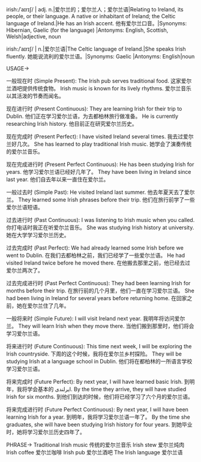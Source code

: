 irish:/ˈaɪrɪʃ/ | adj. n.|爱尔兰的；爱尔兰人；爱尔兰语|Relating to Ireland, its people, or their language.  A native or inhabitant of Ireland; the Celtic language of Ireland.|He has an Irish accent. 他有爱尔兰口音。|Synonyms: Hibernian, Gaelic (for the language) |Antonyms: English, Scottish, Welsh|adjective, noun

irish:/ˈaɪrɪʃ/ | n.|爱尔兰语|The Celtic language of Ireland.|She speaks Irish fluently. 她能说流利的爱尔兰语。|Synonyms: Gaelic |Antonyms: English|noun


USAGE->

一般现在时 (Simple Present):
The Irish pub serves traditional food.  这家爱尔兰酒吧提供传统食物。
Irish music is known for its lively rhythms.  爱尔兰音乐以其活泼的节奏而闻名。

现在进行时 (Present Continuous):
They are learning Irish for their trip to Dublin.  他们正在学习爱尔兰语，为去都柏林旅行做准备。
He is currently researching Irish history. 他目前正在研究爱尔兰历史。

现在完成时 (Present Perfect):
I have visited Ireland several times. 我去过爱尔兰好几次。
She has learned to play traditional Irish music. 她学会了演奏传统的爱尔兰音乐。

现在完成进行时 (Present Perfect Continuous):
He has been studying Irish for years. 他学习爱尔兰语已经好几年了。
They have been living in Ireland since last year. 他们自去年以来一直住在爱尔兰。

一般过去时 (Simple Past):
He visited Ireland last summer. 他去年夏天去了爱尔兰。
They learned some Irish phrases before their trip. 他们在旅行前学了一些爱尔兰语短语。

过去进行时 (Past Continuous):
I was listening to Irish music when you called. 你打电话时我正在听爱尔兰音乐。
She was studying Irish history at university. 她在大学学习爱尔兰历史。

过去完成时 (Past Perfect):
We had already learned some Irish before we went to Dublin.  在我们去都柏林之前，我们已经学了一些爱尔兰语。
He had visited Ireland twice before he moved there. 在他搬去那里之前，他已经去过爱尔兰两次了。

过去完成进行时 (Past Perfect Continuous):
They had been learning Irish for months before their trip.  在旅行前的几个月里，他们一直在学习爱尔兰语。
She had been living in Ireland for several years before returning home. 在回家之前，她在爱尔兰住了几年。

一般将来时 (Simple Future):
I will visit Ireland next year. 我明年将访问爱尔兰。
They will learn Irish when they move there. 当他们搬到那里时，他们将会学习爱尔兰语。

将来进行时 (Future Continuous):
This time next week, I will be exploring the Irish countryside.  下周的这个时候，我将在爱尔兰乡村探险。
They will be studying Irish at a language school in Dublin. 他们将在都柏林的一所语言学校学习爱尔兰语。

将来完成时 (Future Perfect):
By next year, I will have learned basic Irish. 到明年，我将学会基本的 ایرلندی.
By the time they arrive, they will have studied Irish for six months. 到他们到达的时候，他们将已经学习了六个月的爱尔兰语。

将来完成进行时 (Future Perfect Continuous):
By next year, I will have been learning Irish for a year. 到明年，我将学习爱尔兰语一年了。
By the time she graduates, she will have been studying Irish history for four years. 到她毕业时，她将学习爱尔兰历史四年了。


PHRASE->
Traditional Irish music  传统的爱尔兰音乐
Irish stew 爱尔兰炖肉
Irish coffee 爱尔兰咖啡
Irish pub 爱尔兰酒吧
The Irish language 爱尔兰语
